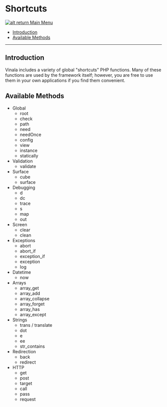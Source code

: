 # Shortcuts

[![alt return](https://gitlab.com/lighty/Art/raw/master/Resources/signs.png) Main Menu](https://gitlab.com/lighty/Docs/tree/3.2/#index)

- [Introduction](#introduction)
- [Available Methods](#available-methods)


----

## Introduction

Vinala includes a variety of global "shortcuts" PHP functions. Many of these functions are used by the framework itself; however, you are free to use them in your own applications if you find them convenient.

## Available Methods

- Global
	- root
	- check
	- path
	- need
	- needOnce
	- config
	- view
	- instance
	- statically
- Validation
	- validate
- Surface
	- cube
	- surface
- Debugging
	- d
	- dc
	- trace
	- s
	- map
	- out
- Screen
	- clear
	- clean
- Exceptions
	- abort
	- abort_if
	- exception_if
	- exception
	- log
- Datetime
	- now
- Arrays
	- array_get
	- array_add
	- array_collapse
	- array_forget
	- array_has
	- array_except
- Strings
	- trans / translate
	- dot
	- e
	- ee
	- str_contains
- Redirection
	- back
	- redirect
- HTTP
	- get
	- post
	- target
	- call
	- pass
	- request